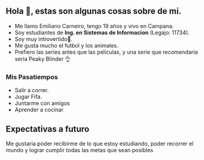 ## Hola 👋, estas son algunas cosas sobre de mi.

- Me llamo Emiliano Carneiro, tengo 19 años y vivo en Campana.
- Soy estudiantes de **Ing. en Sistemas de Informacion** (Legajo: 11734).
- Soy muy introvertido😬.
- Me gusta mucho el futbol y los animales.
- Prefiero las series antes que las peliculas, y una serie que recomendaria seria Peaky Blinder 👌

### Mis Pasatiempos
- Salir a correr.
- Jugar Fifa.
- Juntarme con amigos
- Aprender a cocinar

## Expectativas a futuro
Me gustaria poder recibirme de lo que estoy estudiando, poder recorrer el mundo y lograr cumplir todas las metas que sean posibles
